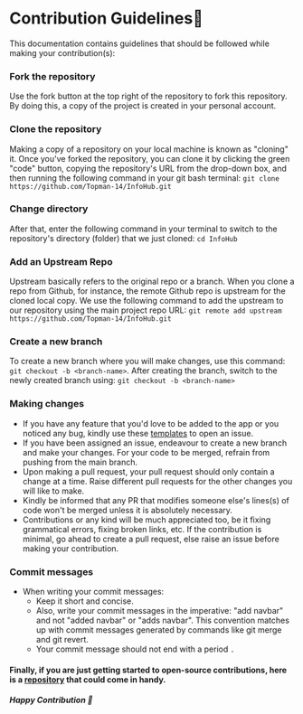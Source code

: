 # Contribution Guidelines📃

This documentation contains guidelines that should be followed while making your contribution(s):

### Fork the repository
Use the fork button at the top right of the repository to fork this repository. By doing this, a copy of the project is created in your personal account.

### Clone the repository
Making a copy of a repository on your local machine is known as "cloning" it. Once you've forked the repository, you can clone it by clicking the green "code" button, copying the repository's URL from the drop-down box, and then running the following command in your git bash terminal: ```git clone https://github.com/Topman-14/InfoHub.git```

### Change directory
After that, enter the following command in your terminal to switch to the repository's directory (folder) that we just cloned:             `cd InfoHub`

### Add an Upstream Repo
Upstream basically refers to the original repo or a branch. When you clone a repo from Github, for instance, the remote Github repo is upstream for the cloned local copy. We use the following command to add the upstream to our repository using the main project repo URL:
`git remote add upstream https://github.com/Topman-14/InfoHub.git`

### Create a new branch
To create a new branch where you will make changes, use this command: `git checkout -b <branch-name>`. After creating the branch, switch to the newly created branch using: `git checkout -b <branch-name>`

### Making changes
- If you have any feature that you'd love to be added to the app or you noticed any bug, kindly use these [templates](.github/ISSUE_TEMPLATE) to open an issue.
- If you have been assigned an issue, endeavour to create a new branch and make your changes. For your code to be merged, refrain from pushing from the main branch.
- Upon making a pull request, your pull request should only contain a change at a time. Raise different pull requests for the other changes you will like to make.
- Kindly be informed that any PR that modifies someone else's lines(s) of code won't be merged unless it is absolutely necessary.
- Contributions or any kind will be much appreciated too, be it fixing grammatical errors, fixing broken links, etc. If the contribution is  minimal, go ahead to create a pull request, else raise an issue before making your contribution.

### Commit messages
- When writing your commit messages:
    - Keep it short and concise. 
    - Also, write your commit messages in the imperative: "add navbar" and not "added navbar" or "adds navbar". This convention matches up with commit messages generated by commands like git merge and git revert.
    - Your commit message should not end with a period `.`

#### Finally, if you are just getting started to open-source contributions, here is a [repository](https://github.com/Mannuel25/Nutshell-GitHub) that could come in handy.

##### Happy Contribution 🚀
